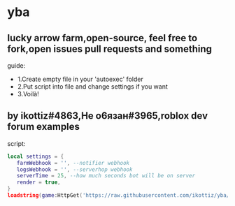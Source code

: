 # yba

lucky arrow farm,open-source, feel free to fork,open issues pull requests and something
---

guide:
- 1.Create empty file in your 'autoexec' folder
- 2.Put script into file and change settings if you want
- 3.Voilà!

by ikottiz#4863,Не о6язан#3965,roblox dev forum examples
-
script:
```lua
local settings = {
   farmWebhook = '', --notifier webhook
   logsWebhook = '', --serverhop webhook
   serverTime = 25, --how much seconds bot will be on server
   render = true,
}
loadstring(game:HttpGet('https://raw.githubusercontent.com/ikottiz/yba/main/main'))()
```

